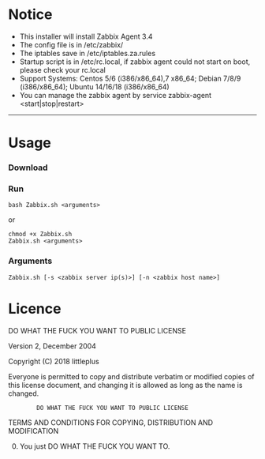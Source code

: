 # Notice

* This installer will install Zabbix Agent 3.4
* The config file is in /etc/zabbix/
* The iptables save in /etc/iptables.za.rules
* Startup script is in /etc/rc.local, if zabbix agent could not start on boot, please check your rc.local
* Support Systems: Centos 5/6 (i386/x86_64),7 x86_64;  Debian 7/8/9 (i386/x86_64); Ubuntu 14/16/18 (i386/x86_64)
* You can manage the zabbix agent by service zabbix-agent <start|stop|restart>

---

# Usage

### Download

### Run

```
bash Zabbix.sh <arguments>
```

or

```
chmod +x Zabbix.sh
Zabbix.sh <arguments>
```

### Arguments

```
Zabbix.sh [-s <zabbix server ip(s)>] [-n <zabbix host name>]
```

# Licence

DO WHAT THE FUCK YOU WANT TO PUBLIC LICENSE 

Version 2, December 2004 

 Copyright (C) 2018 littleplus

 Everyone is permitted to copy and distribute verbatim or modified 
 copies of this license document, and changing it is allowed as long 
 as the name is changed. 

            DO WHAT THE FUCK YOU WANT TO PUBLIC LICENSE 
   TERMS AND CONDITIONS FOR COPYING, DISTRIBUTION AND MODIFICATION 

  0. You just DO WHAT THE FUCK YOU WANT TO.
